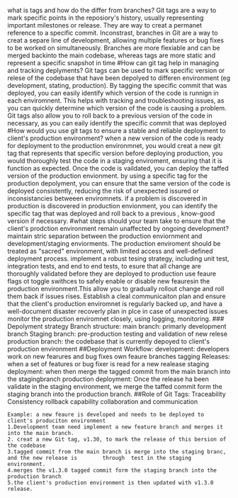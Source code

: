 what is tags and how do the differ from branches?
    Git tags are a way to mark specific points in the reposiory's history, usually representing important milestones or release. They are way to creat a permanet reference to a specific commit.
    Inconstrast, branches in Git are a way to creat a separe line of development, allowing multiple features or bug fixes to be worked on simultaneously. Branches are more flexiable and can be merged backinto the main codebase, whereas tags are more static and represent a specific snapshot in time
#How can git tag help in managing and tracking deplyments?
    Git tags can be used to mark specific version or relese of the codebase that have been depolyed to differen environment (eg development, stating, production).
    By tagging the specific commit that was deployed, you can easily identify which version of the code is runnign in each enviromnent. This helps with tracking and troubleshooting issues, as you can quickly determine which version of the code is causing a problem.
    Git tags also allow you to roll back to a previous version of the code in necessary, as you can eaily identify the specific commit that was deployed
#How would you use git tags to ensure a stable and reliable deployment to client's production environment?
    when a new version of the code is ready for deployment to the production environmnet, you would creat a new git tag that represents that specific version
    before deploying production, you would thoroughly test the code in a staging enviroment, ensuring that it is function as expected. Once the code is vaildated, you can deploy the taffed version of the production envionment.
    by using a specific tag for the production depolyment, you can ensure that the same version of the code is deployed consistently, reducing the risk of unexpected issured or inconsistancies betweeen enviromnets.
    if a problem is discovered in production is discovered in production envionment, you can identify the specific tag that was deployed and roll back to a previous , know-good version if necessary.
#what steps should your team take to ensure that the client's prodction environment remain unaffected by ongoing development?
    maintain stric separation between the production enviornment and development/staging enviorments. The production enviroment should be treated as "sacred" environment, with limited access and well-defined deployment process.
    implement a robust tesing strategy, including unit test, integration tests, and end to end tests, to esure that all change are thoroughly validated before they are deployed to production
    use feaure flags ot toggle swithces to safely enable or disable new feauresin the production environment.This allow you to gradually rollout change and roll them back if issues rises.
    Establish a cleal communicaiton plan and ensure that the client's production enviromnet is regularly backed up, and have a well-document disaster recoverly plan in plce in case of unexpected issues
    monitor the production enviromnet closely, using logging, monitoring.
    ###    Depolyment strategy
     Branch  structure:
        main branch: primarly development branch
        Staging branch: pre-production testing and validation of new relese
        production branch: the codebase that is currently depoyed to client's production environment
    ##Deployment Workflow:
        development: developers work on new fearures and bug fixes own feaure branches
        tagging Releases: when a set of features or bug fixer is read for a new realease
        staging deployment: when then merge the tagged commit from the main branch into the stagingbranch
        production deployment: Once the release ha been validate in the staging environment, we merge the taffed commit form the staging branch into the production branch.
    ##Role of Git Tags:
        Traceability
        Consistency
        rollback capability
        collaboration and communication
 
    Example: a new feaure is developed and needs to be deployed to client's produciton environment
    1.Development team need implement a new feature branch and merges it into the main branch.
    2. creat a new Git tag, v1.30, to mark the release of this bersion of the codebase
    3.tagged commit from the main branch is merge into the staging branc, and the new release is        through  test in the staging environment.
    4.merges the v1.3.0 tagged commit form the staging branch into the production branch
    5.the client's production environment is then updated with v1.3.0 release.
